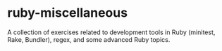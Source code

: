 # ruby-miscellaneous
A collection of exercises related to development tools in Ruby (minitest, Rake, Bundler), regex, and some advanced Ruby topics.

